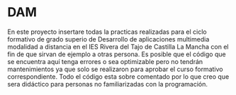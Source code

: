 # DAM
En este proyecto insertare todas la practicas realizadas para  el ciclo formativo de grado superio de Desarrollo de aplicaciones multimedia modalidad a distancia en el IES Rivera del Tajo de Castilla La Mancha con el fin de que sirvan de ejemplo a otras persona.  Es posible que el código que se encuentra aquí tenga errores o sea optimizable pero no tendrán mantenimientos ya que solo se realizaron para aprobar el curso formativo correspondiente. Todo el código esta sobre comentado por lo que creo que sera didáctico para personas no familiarizadas con la programación.
